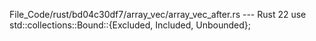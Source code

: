 File_Code/rust/bd04c30df7/array_vec/array_vec_after.rs --- Rust
                                                                                                                                                            22 use std::collections::Bound::{Excluded, Included, Unbounded};

